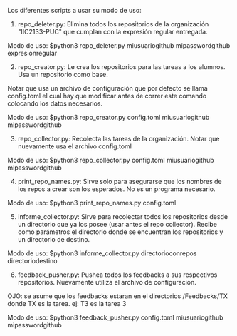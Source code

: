 Los diferentes scripts a usar  su modo de uso:

1) repo_deleter.py:
Elimina todos los repositorios de la organización "IIC2133-PUC" que cumplan con la expresión regular entregada.

Modo de uso:
$python3 repo_deleter.py miusuariogithub mipasswordgithub expresionregular

2) repo_creator.py:
Le crea los repositorios para las tareas a los alumnos. Usa un repositorio como base.

Notar que usa un archivo de configuración que por defecto se llama config.toml el cual
hay que modificar antes de correr este comando colocando los datos necesarios.

Modo de uso:
$python3 repo_creator.py config.toml miusuariogithub mipasswordgithub

3) repo_collector.py:
Recolecta las tareas de la organización. Notar que nuevamente usa el archivo config.toml

Modo de uso:
$python3 repo_collector.py config.toml miusuariogithub mipasswordgithub

4) print_repo_names.py:
Sirve solo para asegurarse que los nombres de los repos a crear son los esperados. No es un programa necesario.

Modo de uso:
$python3 print_repo_names.py config.toml

5) informe_collector.py:
Sirve para recolectar todos los repositorios desde un directorio que ya los posee (usar antes el repo collector). Recibe como parámetros el directorio donde se encuentran los repositorios y un directorio de destino.

Modo de uso:
$python3 informe_collector.py directorioconrepos directoriodestino

6) feedback_pusher.py:
Pushea todos los feedbacks a sus respectivos repositorios. Nuevamente utiliza el archivo de configuración. 

OJO: se asume que los feedbacks estaran en el directorios /Feedbacks/TX
donde TX es la tarea. ej: T3 es la tarea 3

Modo de uso:
$python3 feedback_pusher.py config.toml miusuariogithub mipasswordgithub
